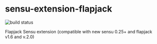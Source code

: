 # sensu-extension-flapjack

![build status](https://travis-ci.org/rajiv-g/sensu-extension-flapjack.svg)

Flapjack Sensu extension (compatible with new sensu 0.25+ and flapjack v1.6 and v.2.0)
